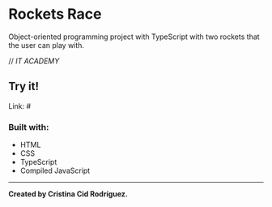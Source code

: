 # Rockets Race

Object-oriented programming project with TypeScript with two rockets that the user can play with.

// *IT ACADEMY*

## Try it!

Link: #

### Built with:

* HTML
* CSS
* TypeScript
* Compiled JavaScript

---

**Created by Cristina Cid Rodríguez.**
